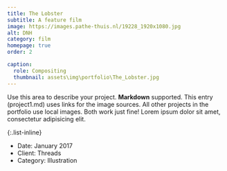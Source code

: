 ```yaml
---
title: The Lobster
subtitle: A feature film
image: https://images.pathe-thuis.nl/19228_1920x1080.jpg
alt: DNH
category: film
homepage: true
order: 2

caption:
  role: Compositing
  thumbnail: assets\img\portfolio\The_Lobster.jpg
---
```


Use this area to describe your project. **Markdown** supported. This entry (project1.md) uses links for the image sources. All other projects in the portfolio use local images. Both work just fine! Lorem ipsum dolor sit amet, consectetur adipisicing elit.

{:.list-inline}

- Date: January 2017
- Client: Threads
- Category: Illustration

